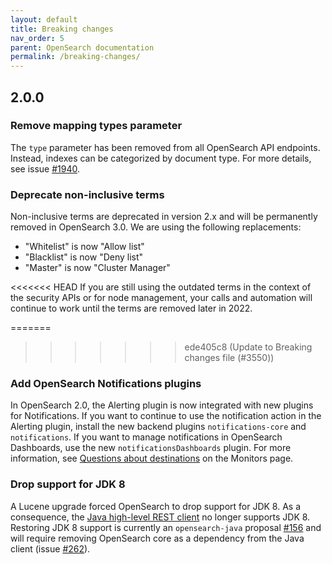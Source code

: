 ```yaml
---
layout: default
title: Breaking changes
nav_order: 5
parent: OpenSearch documentation
permalink: /breaking-changes/
---
```


## 2.0.0

### Remove mapping types parameter

The `type` parameter has been removed from all OpenSearch API endpoints. Instead, indexes can be categorized by document type. For more details, see issue [#1940](https://github.com/opensearch-project/opensearch/issues/1940).

### Deprecate non-inclusive terms 

Non-inclusive terms are deprecated in version 2.x and will be permanently removed in OpenSearch 3.0.  We are using the following replacements: 

- "Whitelist" is now "Allow list"
- "Blacklist" is now "Deny list"
- "Master" is now "Cluster Manager"

<<<<<<< HEAD
If you are still using the outdated terms in the context of the security APIs or for node management, your calls and automation will continue to work until the terms are removed later in 2022. 


=======
>>>>>>> ede405c8 (Update to Breaking changes file (#3550))
### Add OpenSearch Notifications plugins

In OpenSearch 2.0, the Alerting plugin is now integrated with new plugins for Notifications. If you want to continue to use the notification action in the Alerting plugin, install the new backend plugins `notifications-core` and `notifications`. If you want to manage notifications in OpenSearch Dashboards, use the new `notificationsDashboards` plugin. For more information, see [Questions about destinations]({{site.url}}{{site.baseurl}}/monitoring-plugins/alerting/monitors#questions-about-destinations) on the Monitors page.


### Drop support for JDK 8

A Lucene upgrade forced OpenSearch to drop support for JDK 8. As a consequence, the [Java high-level REST client]({{site.url}}{{site.baseurl}}/clients/java-rest-high-level/) no longer supports JDK 8. Restoring JDK 8 support is currently an `opensearch-java` proposal [#156](https://github.com/opensearch-project/opensearch-java/issues/156) and will require removing OpenSearch core as a dependency from the Java client (issue [#262](https://github.com/opensearch-project/opensearch-java/issues/262)).
